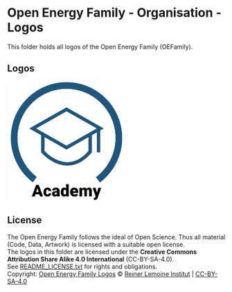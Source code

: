 ﻿# Open Energy Family - Organisation - Logos

This folder holds all logos of the Open Energy Family (OEFamily).

## Logos

<img src="https://github.com/OpenEnergyPlatform/organisation/blob/feature-51-logos-licenses/logo/OpenEnergyFamily_Logo_Academy.png" alt="OpenEnergyFamily_Logo_Academy" width="275px">


## License

The Open Energy Family follows the ideal of Open Science. Thus all material (Code, Data, Artwork) is licensed with a suitable open license. <br>
The logos in this folder are licensed under the **Creative Commons Attribution Share Alike 4.0 International** (CC-BY-SA-4.0). <br>
See [README_LICENSE.txt](README_LICENSE.txt) for rights and obligations. <br>
Copyright: [Open Energy Family Logos](https://github.com/OpenEnergyPlatform/organisation/tree/master/logo) © [Reiner Lemoine Institut](https://reiner-lemoine-institut.de/) | [CC-BY-SA-4.0](https://creativecommons.org/licenses/by-sa/4.0/legalcode)
